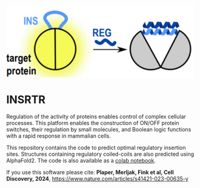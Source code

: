 ![insrtrt image](insrtr-logo.png)

# INSRTR
Regulation of the activity of proteins enables control of complex cellular processes. This platform enables the construction of ON/OFF protein switches, their regulation by small molecules, and Boolean logic functions with a rapid response in mammalian cells.

This repository contains the code to predict optimal regulatory insertion sites. Structures containing regulatory coiled-coils are also predicted using AlphaFold2. The code is also available as a [colab notebook](INSRTR.ipynb). 

If you use this software please cite: **Plaper, Merljak, Fink et al, Cell Discovery, 2024**, https://www.nature.com/articles/s41421-023-00635-y


